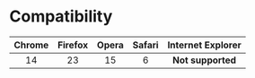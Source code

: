 Compatibility
=============

| Chrome | Firefox | Opera  | Safari | Internet Explorer  |
|:------:|:-------:|:------:|:------:|:------------------:|
| 14     | 23      | 15     | 6      | **Not supported**  |